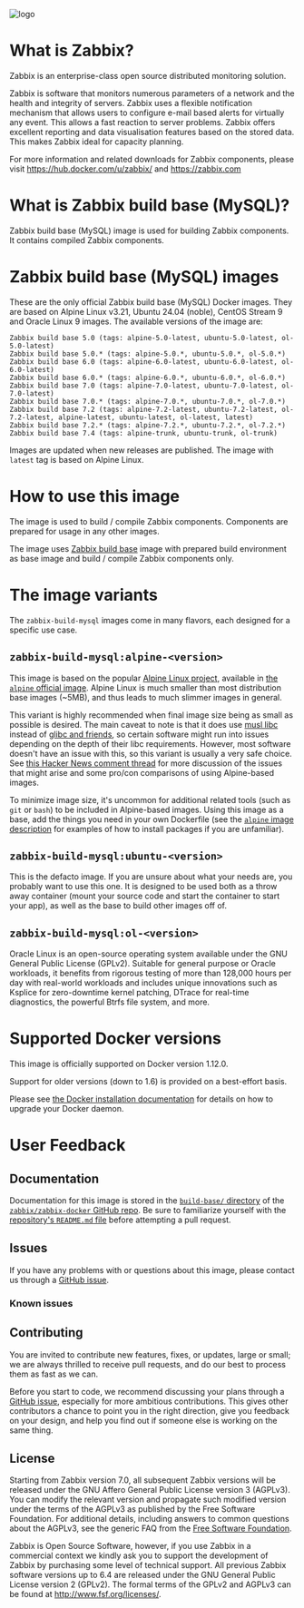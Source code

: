 ![logo](https://assets.zabbix.com/img/logo/zabbix_logo_500x131.png)

# What is Zabbix?

Zabbix is an enterprise-class open source distributed monitoring solution.

Zabbix is software that monitors numerous parameters of a network and the health and integrity of servers. Zabbix uses a flexible notification mechanism that allows users to configure e-mail based alerts for virtually any event. This allows a fast reaction to server problems. Zabbix offers excellent reporting and data visualisation features based on the stored data. This makes Zabbix ideal for capacity planning.

For more information and related downloads for Zabbix components, please visit https://hub.docker.com/u/zabbix/ and https://zabbix.com

# What is Zabbix build base (MySQL)?

Zabbix build base (MySQL) image is used for building Zabbix components. It contains compiled Zabbix components.

# Zabbix build base (MySQL) images

These are the only official Zabbix build base (MySQL) Docker images. They are based on Alpine Linux v3.21, Ubuntu 24.04 (noble), CentOS Stream 9 and Oracle Linux 9 images. The available versions of the image are:

    Zabbix build base 5.0 (tags: alpine-5.0-latest, ubuntu-5.0-latest, ol-5.0-latest)
    Zabbix build base 5.0.* (tags: alpine-5.0.*, ubuntu-5.0.*, ol-5.0.*)
    Zabbix build base 6.0 (tags: alpine-6.0-latest, ubuntu-6.0-latest, ol-6.0-latest)
    Zabbix build base 6.0.* (tags: alpine-6.0.*, ubuntu-6.0.*, ol-6.0.*)
    Zabbix build base 7.0 (tags: alpine-7.0-latest, ubuntu-7.0-latest, ol-7.0-latest)
    Zabbix build base 7.0.* (tags: alpine-7.0.*, ubuntu-7.0.*, ol-7.0.*)
    Zabbix build base 7.2 (tags: alpine-7.2-latest, ubuntu-7.2-latest, ol-7.2-latest, alpine-latest, ubuntu-latest, ol-latest, latest)
    Zabbix build base 7.2.* (tags: alpine-7.2.*, ubuntu-7.2.*, ol-7.2.*)
    Zabbix build base 7.4 (tags: alpine-trunk, ubuntu-trunk, ol-trunk)

Images are updated when new releases are published. The image with ``latest`` tag is based on Alpine Linux.

# How to use this image

The image is used to build / compile Zabbix components. Components are prepared for usage in any other images.

The image uses [Zabbix build base](https://github.com/zabbix/zabbix-docker/tree/6.0/Dockerfiles/build-base) image with prepared build environment as base image and build / compile Zabbix components only.

# The image variants

The `zabbix-build-mysql` images come in many flavors, each designed for a specific use case.

## `zabbix-build-mysql:alpine-<version>`

This image is based on the popular [Alpine Linux project](http://alpinelinux.org), available in [the `alpine` official image](https://hub.docker.com/_/alpine). Alpine Linux is much smaller than most distribution base images (~5MB), and thus leads to much slimmer images in general.

This variant is highly recommended when final image size being as small as possible is desired. The main caveat to note is that it does use [musl libc](http://www.musl-libc.org) instead of [glibc and friends](http://www.etalabs.net/compare_libcs.html), so certain software might run into issues depending on the depth of their libc requirements. However, most software doesn't have an issue with this, so this variant is usually a very safe choice. See [this Hacker News comment thread](https://news.ycombinator.com/item?id=10782897) for more discussion of the issues that might arise and some pro/con comparisons of using Alpine-based images.

To minimize image size, it's uncommon for additional related tools (such as `git` or `bash`) to be included in Alpine-based images. Using this image as a base, add the things you need in your own Dockerfile (see the [`alpine` image description](https://hub.docker.com/_/alpine/) for examples of how to install packages if you are unfamiliar).

## `zabbix-build-mysql:ubuntu-<version>`

This is the defacto image. If you are unsure about what your needs are, you probably want to use this one. It is designed to be used both as a throw away container (mount your source code and start the container to start your app), as well as the base to build other images off of.

## `zabbix-build-mysql:ol-<version>`

Oracle Linux is an open-source operating system available under the GNU General Public License (GPLv2). Suitable for general purpose or Oracle workloads, it benefits from rigorous testing of more than 128,000 hours per day with real-world workloads and includes unique innovations such as Ksplice for zero-downtime kernel patching, DTrace for real-time diagnostics, the powerful Btrfs file system, and more.

# Supported Docker versions

This image is officially supported on Docker version 1.12.0.

Support for older versions (down to 1.6) is provided on a best-effort basis.

Please see [the Docker installation documentation](https://docs.docker.com/installation/) for details on how to upgrade your Docker daemon.

# User Feedback

## Documentation

Documentation for this image is stored in the [`build-base/` directory](https://github.com/zabbix/zabbix-docker/tree/6.0/Dockerfiles/build-base) of the [`zabbix/zabbix-docker` GitHub repo](https://github.com/zabbix/zabbix-docker/). Be sure to familiarize yourself with the [repository's `README.md` file](https://github.com/zabbix/zabbix-docker/blob/6.0/README.md) before attempting a pull request.

## Issues

If you have any problems with or questions about this image, please contact us through a [GitHub issue](https://github.com/zabbix/zabbix-docker/issues).

### Known issues

## Contributing

You are invited to contribute new features, fixes, or updates, large or small; we are always thrilled to receive pull requests, and do our best to process them as fast as we can.

Before you start to code, we recommend discussing your plans through a [GitHub issue](https://github.com/zabbix/zabbix-docker/issues), especially for more ambitious contributions. This gives other contributors a chance to point you in the right direction, give you feedback on your design, and help you find out if someone else is working on the same thing.

## License

Starting from Zabbix version 7.0, all subsequent Zabbix versions will be released under the GNU Affero General Public License version 3 (AGPLv3).
You can modify the relevant version and propagate such modified version under the terms of the AGPLv3 as published by the Free Software Foundation.
For additional details, including answers to common questions about the AGPLv3, see the generic FAQ from the [Free Software Foundation](http://www.fsf.org/licenses/gpl-faq.html).

Zabbix is Open Source Software, however, if you use Zabbix in a commercial context we kindly ask you to support the development of Zabbix by purchasing some level of technical support.
All previous Zabbix software versions up to 6.4 are released under the GNU General Public License version 2 (GPLv2). The formal terms of the GPLv2 and AGPLv3 can be found at http://www.fsf.org/licenses/.

